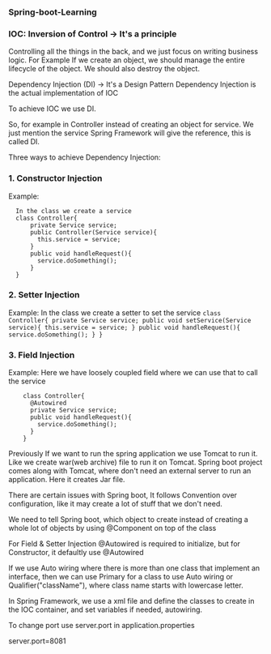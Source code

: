 ### Spring-boot-Learning

### IOC: Inversion of Control -> It's a principle
Controlling all the things in the back, and we just focus on writing business logic.
For Example If we create an object, we should manage the entire lifecycle of the object. We should also destroy the object.

Dependency Injection (DI) -> It's a Design Pattern
Dependency Injection is the actual implementation of IOC

To achieve IOC we use DI.

So, for example in Controller instead of creating an object for service. We just mention the service Spring Framework will give the reference, this is called DI.

Three ways to achieve Dependency Injection:
### 1. Constructor Injection
  Example:
  ```
    In the class we create a service
    class Controller{
        private Service service;
        public Controller(Service service){
          this.service = service;
        }
        public void handleRequest(){
          service.doSomething();
        }
    }
  ```
### 2. Setter Injection
  Example:
    In the class we create a setter to set the service
    ```
    class Controller{
        private Service service;
        public void setService(Service service){
          this.service = service;
        }
        public void handleRequest(){
          service.doSomething();
        }
    }
    ```
### 3. Field Injection
  Example:
  Here we have loosely coupled field where we can use that to call the service
  ```
      class Controller{
        @Autowired
        private Service service;
        public void handleRequest(){
          service.doSomething();
        }
      }
  ```


Previously If we want to run the spring application we use Tomcat to run it. Like we create war(web archive) file to run it on Tomcat.
Spring boot project comes along with Tomcat, where don't need an external server to run an application. Here it creates Jar file.

There are certain issues with Spring boot, It follows Convention over configuration, like it may create a lot of stuff that we don't need.

We need to tell Spring boot, which object to create instead of creating a whole lot of objects by using @Component on top of the class

For Field & Setter Injection @Autowired is required to initialize, but for Constructor, it defaultly use @Autowired

If we use Auto wiring where there is more than one class that implement an interface, then we can use Primary for a class to use Auto wiring or Qualifier("className"), where class name starts with lowercase letter.


In Spring Framework, we use a xml file and define the classes to create in the IOC container, and set variables if needed, autowiring.

To change port use server.port in application.properties

server.port=8081
